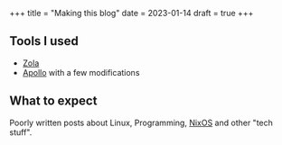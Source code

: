 +++
title = "Making this blog"
date = 2023-01-14
draft = true
+++

## Tools I used

- [Zola](https://getzola.org)
- [Apollo](https://www.getzola.org/themes/apollo/) with a few modifications

## What to expect

Poorly written posts about Linux, Programming, [NixOS](https://nixos.org) and other "tech stuff".
